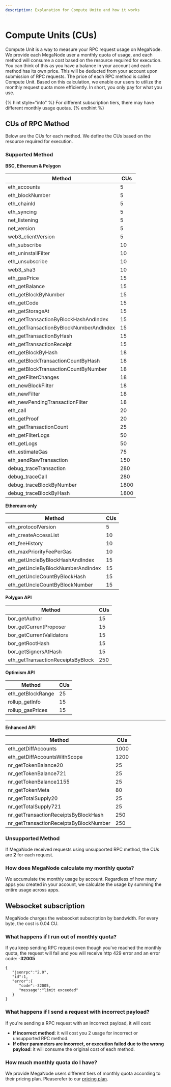```yaml
---
description: Explanation for Compute Unite and how it works
---
```


# Compute Units (CUs)

Compute Unit is a way to measure your RPC request usage on MegaNode. We provide each MegaNode user a monthly quota of usage, and each method will consume a cost based on the resource required for execution. You can think of this as you have a balance in your account and each method has its own price. This will be deducted from your account upon submission of RPC requests. The price of each RPC method is called Compute Unit. Based on this calculation, we enable our users to utilize the monthly request quota more efficiently. In short, you only pay for what you use.

{% hint style="info" %}
For different subscription tiers, there may have different monthly usage quotas.
{% endhint %}

## CUs of RPC Method

Below are the CUs for each method. We define the CUs based on the resource required for execution.&#x20;

### Supported Method

**BSC, Ethereum & Polygon**

| Method                                   | CUs  |
| ---------------------------------------- | ---- |
| eth\_accounts                            | 5    |
| eth\_blockNumber                         | 5    |
| eth\_chainId                             | 5    |
| eth\_syncing                             | 5    |
| net\_listening                           | 5    |
| net\_version                             | 5    |
| web3\_clientVersion                      | 5    |
| eth\_subscribe                           | 10   |
| eth\_uninstallFilter                     | 10   |
| eth\_unsubscribe                         | 10   |
| web3\_sha3                               | 10   |
| eth\_gasPrice                            | 15   |
| eth\_getBalance                          | 15   |
| eth\_getBlockByNumber                    | 15   |
| eth\_getCode                             | 15   |
| eth\_getStorageAt                        | 15   |
| eth\_getTransactionByBlockHashAndIndex   | 15   |
| eth\_getTransactionByBlockNumberAndIndex | 15   |
| eth\_getTransactionByHash                | 15   |
| eth\_getTransactionReceipt               | 15   |
| eth\_getBlockByHash                      | 18   |
| eth\_getBlockTransactionCountByHash      | 18   |
| eth\_getBlockTransactionCountByNumber    | 18   |
| eth\_getFilterChanges                    | 18   |
| eth\_newBlockFilter                      | 18   |
| eth\_newFilter                           | 18   |
| eth\_newPendingTransactionFilter         | 18   |
| eth\_call                                | 20   |
| eth\_getProof                            | 20   |
| eth\_getTransactionCount                 | 25   |
| eth\_getFilterLogs                       | 50   |
| eth\_getLogs                             | 50   |
| eth\_estimateGas                         | 75   |
| eth\_sendRawTransaction                  | 150  |
| debug\_traceTransaction                  | 280  |
| debug\_traceCall                         | 280  |
| debug\_traceBlockByNumber                | 1800 |
| debug\_traceBlockByHash                  | 1800 |

**Ethereum only**

| Method                             | CUs |
| ---------------------------------- | --- |
| eth\_protocolVersion               | 5   |
| eth\_createAccessList              | 10  |
| eth\_feeHistory                    | 10  |
| eth\_maxPriorityFeePerGas          | 10  |
| eth\_getUncleByBlockHashAndIndex   | 15  |
| eth\_getUncleByBlockNumberAndIndex | 15  |
| eth\_getUncleCountByBlockHash      | 15  |
| eth\_getUncleCountByBlockNumber    | 15  |

**Polygon API**

| Method                             | CUs |
| ---------------------------------- | --- |
| bor\_getAuthor                     | 15  |
| bor\_getCurrentProposer            | 15  |
| bor\_getCurrentValidators          | 15  |
| bor\_getRootHash                   | 15  |
| bor\_getSignersAtHash              | 15  |
| eth\_getTransactionReceiptsByBlock | 250 |

**Optimism API**

| Method             | CUs |
| ------------------ | --- |
| eth\_getBlockRange | 25  |
| rollup\_getInfo    | 15  |
| rollup\_gasPrices  | 15  |

****

**Enhanced API**

| Method                                  | CUs  |
| --------------------------------------- | ---- |
| eth\_getDiffAccounts                    | 1000 |
| eth\_getDiffAccountsWithScope           | 1200 |
| nr\_getTokenBalance20                   | 25   |
| nr\_getTokenBalance721                  | 25   |
| nr\_getTokenBalance1155                 | 25   |
| nr\_getTokenMeta                        | 80   |
| nr\_getTotalSupply20                    | 25   |
| nr\_getTotalSupply721                   | 25   |
| nr\_getTransactionReceiptsByBlockHash   | 250  |
| nr\_getTransactionReceiptsByBlockNumber | 250  |

### Unsupported Method

If MegaNode received requests using unsupported RPC method, the CUs are **2** for each request.

### How does MegaNode calculate my monthly quota?

We accumulate the monthly usage by account. Regardless of how many apps you created in your account, we calculate the usage by summing the entire usage across apps.

## Websocket subscription

&#x20;MegaNode charges the websocket subscription by bandwidth. For every byte, the cost is 0.04 CU.

### What happens if I run out of monthly quota?

If you keep sending RPC request even though you've reached the monthly quota, the request will fail and you will receive http 429 error and an error code: -**32005**

```
{
   "jsonrpc":"2.0",
   "id":1,
   "error":{
      "code":-32005,
      "message":"limit exceeded"
   }
}
```

### What happens if I send a request with incorrect payload?

If you're sending a RPC request with an incorrect payload, it will cost:

* **If incorrect method**: it will cost you 2 usage for incorrect or unsupported RPC method.
* **If other parameters are incorrect, or execution failed due to the wrong payload**: it will consume the original cost of each method.

### How much monthly quota do I have?

We provide MegaNode users different tiers of monthly quota according to their pricing plan. Pleaserefer to our [pricing plan](pricing-plan/).


